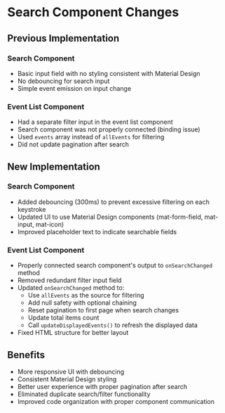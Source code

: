# Search Component Changes

## Previous Implementation

### Search Component
- Basic input field with no styling consistent with Material Design
- No debouncing for search input
- Simple event emission on input change

### Event List Component
- Had a separate filter input in the event list component
- Search component was not properly connected (binding issue)
- Used `events` array instead of `allEvents` for filtering
- Did not update pagination after search

## New Implementation

### Search Component
- Added debouncing (300ms) to prevent excessive filtering on each keystroke
- Updated UI to use Material Design components (mat-form-field, mat-input, mat-icon)
- Improved placeholder text to indicate searchable fields

### Event List Component
- Properly connected search component's output to `onSearchChanged` method
- Removed redundant filter input field
- Updated `onSearchChanged` method to:
  - Use `allEvents` as the source for filtering
  - Add null safety with optional chaining
  - Reset pagination to first page when search changes
  - Update total items count
  - Call `updateDisplayedEvents()` to refresh the displayed data
- Fixed HTML structure for better layout

## Benefits
- More responsive UI with debouncing
- Consistent Material Design styling
- Better user experience with proper pagination after search
- Eliminated duplicate search/filter functionality
- Improved code organization with proper component communication